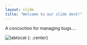 ```yaml
---
layout: slide
title: "Welcome to our slide deck!"
---
```


A concoction for managing bugs....

![labtocat](https://octodex.github.com/images/labtocat.png)
{: .center}

